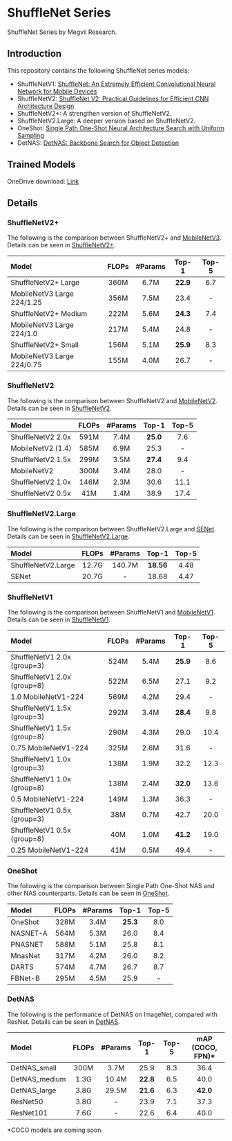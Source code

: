# ShuffleNet Series
ShuffleNet Series by Megvii Research.

## Introduction
This repository contains the following ShuffleNet series models:
- ShuffleNetV1:   [ShuffleNet: An Extremely Efficient Convolutional Neural Network for Mobile Devices](https://arxiv.org/abs/1707.01083)
-  ShuffleNetV2:   [ShuffleNet V2: Practical Guidelines for Efficient CNN Architecture Design](https://arxiv.org/abs/1807.11164)
-  ShuffleNetV2+:  A strengthen version of ShuffleNetV2.
-  ShuffleNetV2.Large:  A deeper version based on ShuffleNetV2.
-  OneShot:    [Single Path One-Shot Neural Architecture Search with Uniform Sampling](https://arxiv.org/abs/1904.00420)
-  DetNAS:     [DetNAS: Backbone Search for Object Detection](https://arxiv.org/abs/1903.10979)

## Trained Models
 OneDrive download: [Link](https://1drv.ms/f/s!AgaP37NGYuEXhRfQxHRseR7eSxXo)

## Details

### ShuffleNetV2+
The following is the comparison between ShuffleNetV2+ and [MobileNetV3](https://arxiv.org/pdf/1905.02244). Details can be seen in [ShuffleNetV2+](https://github.com/megvii-model/ShuffleNet-Series/tree/master/ShuffleNetV2%2B).

|    Model                 |  FLOPs    |   #Params |   Top-1   |   Top-5   |
|:------------------------|:---------:|:---------:|:---------:|:---------:|
ShuffleNetV2+ Large        |   360M     |	6.7M    |      **22.9**    |       6.7   |
MobileNetV3 Large 224/1.25       |   356M     |	7.5M    |      23.4    |       -   |
ShuffleNetV2+ Medium       |   222M     |	5.6M    |      **24.3**    |       7.4    |
MobileNetV3 Large 224/1.0       |   217M     |	5.4M    |      24.8    |       -    |
ShuffleNetV2+ Small        |   156M     |	5.1M    |      **25.9**    |       8.3    |
MobileNetV3 Large 224/0.75        |   155M     |	4.0M    |      26.7    |       -    |

### ShuffleNetV2
The following is the comparison between ShuffleNetV2 and [MobileNetV2](https://arxiv.org/abs/1801.04381). Details can be seen in [ShuffleNetV2](https://github.com/megvii-model/ShuffleNet-Series/tree/master/ShuffleNetV2).

| Model                   | FLOPs | #Params  | Top-1        | Top-5     |
| :--------------------- | :---: | :------: | :----------: | :------:  |
|    ShuffleNetV2 2.0x    | 591M  |     7.4M |     **25.0** 	|     7.6   |
| MobileNetV2 (1.4) | 585M | 6.9M | 25.3 | - |
|    ShuffleNetV2 1.5x    | 299M  |     3.5M |     **27.4** 	|     9.4   | 
| MobileNetV2 | 300M | 3.4M | 28.0 | - | 
|    ShuffleNetV2 1.0x    | 146M  |     2.3M |     30.6 	|    11.1   |   
|    ShuffleNetV2 0.5x    |  41M  |     1.4M |     38.9 	|    17.4   |

### ShuffleNetV2.Large
The following is the comparison between ShuffleNetV2.Large and [SENet](https://arxiv.org/abs/1709.01507). Details can be seen in [ShuffleNetV2.Large](https://github.com/megvii-model/ShuffleNet-Series/tree/master/ShuffleNetV2.Large).

| Model                  | FLOPs | #Params   | Top-1     | Top-5 |
| :--------------------- | :---: | :------:  | :---:     | :---: |
| ShuffleNetV2.Large     | 12.7G | 140.7M    | **18.56** | 4.48  |
| SENet                  | 20.7G |    -      | 18.68     | 4.47  |


### ShuffleNetV1
The following is the comparison between ShuffleNetV1 and [MobileNetV1](https://arxiv.org/abs/1704.04861). Details can be seen in [ShuffleNetV1](https://github.com/megvii-model/ShuffleNet-Series/tree/master/ShuffleNetV1).

|    Model                 |  FLOPs    |   #Params |   Top-1   |   Top-5   |
|:------------------------|:---------:|:---------:|:---------:|:---------:|
ShuffleNetV1 2.0x (group=3)|    524M    |	5.4M    |      **25.9**    |        8.6   |
ShuffleNetV1 2.0x (group=8)|    522M    |   6.5M    |      27.1    |        9.2   |
1.0 MobileNetV1-224 |    569M    |   4.2M    |      29.4    |        -   |
ShuffleNetV1 1.5x (group=3)|    292M    |	3.4M    |      **28.4**    |        9.8   |
ShuffleNetV1 1.5x (group=8)|    290M    |   4.3M    |      29.0    |       10.4   |
0.75 MobileNetV1-224 |    325M    |   2.6M    |      31.6    |        -   |
ShuffleNetV1 1.0x (group=3)|   138M     |	1.9M    |      32.2    |       12.3    |
ShuffleNetV1 1.0x (group=8)|    138M    |   2.4M    |      **32.0**    |       13.6   |
0.5 MobileNetV1-224 |    149M    |   1.3M    |      36.3    |        -   |
ShuffleNetV1 0.5x (group=3)|   38M      |	0.7M    |      42.7    |       20.0    |
ShuffleNetV1 0.5x (group=8)|    40M     |   1.0M    |      **41.2**    |       19.0   |
0.25 MobileNetV1-224 |    41M    |   0.5M    |      49.4    |        -   |


### OneShot
The following is the comparison between Single Path One-Shot NAS and other NAS counterparts. Details can be seen in [OneShot](https://github.com/megvii-model/ShuffleNet-Series/tree/master/OneShot).

| Model                  | FLOPs | #Params   | Top-1 | Top-5 |
| :--------------------- | :---: | :------:  | :---: | :---: |
|    OneShot |  328M |  3.4M |  **25.3**   |   8.0   |
|    NASNET-A|  564M |  5.3M |  26.0   |   8.4   |
|    PNASNET|  588M |  5.1M |  25.8   |   8.1   |
|    MnasNet|  317M |  4.2M |  26.0   |  8.2   |
|    DARTS|  574M|  4.7M |  26.7   |   8.7  |
|    FBNet-B|  295M|  4.5M |  25.9   |   -   |

### DetNAS
The following is the performance of DetNAS on ImageNet, compared with ResNet. Details can be seen in [DetNAS](https://github.com/megvii-model/ShuffleNet-Series/tree/master/DetNAS).

| Model         | FLOPs | #Params | Top-1    | Top-5 |  mAP (COCO, FPN)* |
| :------------ | :---: | :-----: | :---:    | :---: | :----------:     |
|DetNAS_small	| 300M	| 3.7M	  |  25.9 	 |  8.3  | 36.4             |
|DetNAS_medium	| 1.3G	| 10.4M	  | **22.8** |  6.5  | 40.0             |
|DetNAS_large	| 3.8G	| 29.5M	  | **21.6** |  6.3  | **42.0**         |
|ResNet50       | 3.8G	| -       |  23.9 	 |  7.1  | 37.3             |
|ResNet101      | 7.6G	| -       |  22.6 	 |  6.4  | 40.0             |

*COCO models are coming soon.

